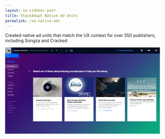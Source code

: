 ```yaml
---
layout: no-sidebar-post
title: StackAdapt Native Ad Units
permalink: /sa-native-ads
---
```


Created native ad units that match the UX context for over 550 publishers, including Songza and Cracked

<img src="../assets/images/nativead.png">

